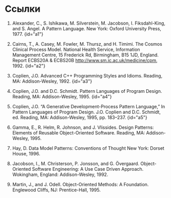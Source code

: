 # Ссылки

1. Alexander, C., S. Ishikawa, M. Silverstein, M. Jacobson, I. Fiksdahl-King, and S. Angel. A Pattern Language. New York: Oxford University Press, 1977. {id="a1"}

2. Cairns, T., A. Casey, M. Fowler, M. Thursz, and H. Timimi. The Cosmos Clinical Process Model. National Health Service, Information Management Centre, 15 Frederick Rd, Birmingham, B15 1JD, England. Report ECBS20A & ECBS20B <http://www.sm.ic.ac.uk/medicine/cpm>, 1992. {id="a2"}

3. Coplien, J.O. Advanced C++ Programming Styles and Idioms. Reading, MA: Addison-Wesley, 1992. {id="a3"}

4. Coplien, J.O. and D.C. Schmidt. Pattern Languages of Program Design. Reading, MA: Addison-Wesley, 1995. {id="a4"}

5. Coplien, J.O. “A Generative Development-Process Pattern Language,” In Pattern Languages of Program Design. J.O. Coplien and D.C. Schmidt, ed. Reading, MA: Addison-Wesley, 1995, pp. 183–237. {id="a5"}

6. Gamma, E., R. Helm, R. Johnson, and J. Vlissides. Design Patterns: Elements of Reusable Object-Oriented Software. Reading, MA: Addison-Wesley, 1995.

7. Hay, D. Data Model Patterns: Conventions of Thought New York: Dorset House, 1996.

8. Jacobson, I., M. Christerson, P. Jonsson, and G. Övergaard. Object-Oriented Software Engineering: A Use Case Driven Approach. Wokingham, England: Addison-Wesley, 1992.

9. Martin, J., and J. Odell. Object-Oriented Methods: A Foundation. Englewood Cliffs, NJ: Prentice-Hall, 1995.